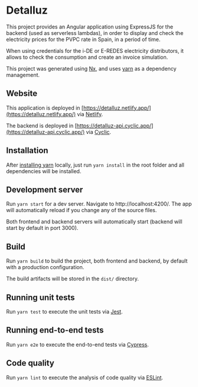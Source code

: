 

# Detalluz

This project provides an Angular application using ExpressJS for the backend (used as serverless lambdas), in order to display and check the electricity prices for the PVPC rate in Spain, in a period of time.

When using credentials for the i-DE or E-REDES electricity distributors, it allows to check the consumption and create an invoice simulation.



This project was generated using [Nx](https://nx.dev), and uses [yarn](https://classic.yarnpkg.com/) as a dependency management.


## Website

This application is deployed in [https://detalluz.netlify.app/](https://detalluz.netlify.app/) via [Netlify](https://www.netlify.com/).

The backend is deployed in [https://detalluz-api.cyclic.app/](https://detalluz-api.cyclic.app/) via [Cyclic](https://www.cyclic.sh/).

## Installation

After [installing yarn](https://classic.yarnpkg.com/lang/en/docs/install/) locally, just run `yarn install` in the root folder and all dependencies will be installed.

## Development server

Run `yarn start` for a dev server. Navigate to http://localhost:4200/. The app will automatically reload if you change any of the source files.

Both frontend and backend servers will automatically start (backend will start by default in port 3000).

## Build

Run `yarn build` to build the project, both frontend and backend, by default with a production configuration.

The build artifacts will be stored in the `dist/` directory.

## Running unit tests

Run `yarn test` to execute the unit tests via [Jest](https://jestjs.io).

## Running end-to-end tests

Run `yarn e2e` to execute the end-to-end tests via [Cypress](https://www.cypress.io).

## Code quality

Run `yarn lint` to execute the analysis of code quality via [ESLint](https://eslint.org/).
